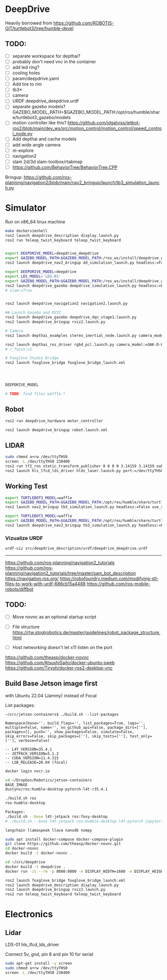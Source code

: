 # DeepDrive
Heavily borrowed from https://github.com/ROBOTIS-GIT/turtlebot3/tree/humble-devel

## TODO:
- [ ] separate workspace for depthai?
- [ ] probably don't need vnc in the container
- [ ] add led ring?
- [ ] cooling holes
- [ ] param/deepdrive.yaml
- [ ] Add tire to rim
- [ ] tb3*
- [ ] camera
- [ ] URDF deepdrive_deepdrive.urdf
- [ ] separate gazebo models? GAZEBO_MODEL_PATH=$GAZEBO_MODEL_PATH:/opt/ros/humble/share/turtlebot3_gazebo/models
- [ ] motion controller like this? https://github.com/jdgalviss/jetbot-ros2/blob/main/dev_ws/src/motion_control/motion_control/speed_control_node.py
- [ ] Add depthai and cache models
- [ ] add wide angle camera
- [ ] m-explore
- [ ] navigation2
- [ ] slam 2d/3d slam-toolbox/rtabmap
- [ ] https://github.com/BehaviorTree/BehaviorTree.CPP

Bringup:
https://github.com/ros-planning/navigation2/blob/main/nav2_bringup/launch/tb3_simulation_launch.py

# Simulator
Run on x86_64 linux machine

```sh
make dockersimshell
ros2 launch deepdrive_description display.launch.py
ros2 run teleop_twist_keyboard teleop_twist_keyboard


export DEEPDRIVE_MODEL=deepdrive_deepdrive
export GAZEBO_MODEL_PATH=$GAZEBO_MODEL_PATH:/ros_ws/install/deepdrive_gazebo/share/deepdrive_gazebo/models
ros2 launch deepdrive_nav2_bringup dd_simulation_launch.py headless:=False

export DEEPDRIVE_MODEL=deepdrive
export LDS_MODEL='LDS-01'
export GAZEBO_MODEL_PATH=$GAZEBO_MODEL_PATH:/ros_ws/install/deepdrive_gazebo/share/deepdrive_gazebo/models
ros2 launch deepdrive_gazebo deepdrive_simulation_launch.py headless:=False robot_name:=deepdrive_deepdrive 
# slam:=True


ros2 launch deepdrive_navigation2 navigation2.launch.py

## Launch Gazebo and RVIZ
ros2 launch deepdrive_gazebo deepdrive_dqn_stage1.launch.py
ros2 launch deepdrive_bringup rviz2.launch.py

# Camera
ros2 launch depthai_examples stereo_inertial_node.launch.py camera_model:=OAK-D-LITE enableRviz:=False depth_aligned:=True rectify:=True

ros2 launch depthai_ros_driver rgbd_pcl.launch.py camera_model:=OAK-D-LITE enableRviz:=False depth_aligned:=True rectify:=True r_set_man_focus:=True r_focus:=1 imuMode:=1
# r_focus:=1

# Foxglove Studio Bridge
ros2 launch foxglove_bridge foxglove_bridge_launch.xml




DEEPDRIVE_MODEL

# TODO: find files waffle.*

```

## Robot
```sh
ros2 run deepdrive_hardware motor_controller

ros2 launch deepdrive_bringup robot.launch.xml
```

## LIDAR
```sh
sudo chmod a+rw /dev/ttyTHS0
screen -L /dev/ttyTHS0 230400
ros2 run tf2_ros static_transform_publisher 0 0 0 0 3.14159 3.14159 oak-d-base-frame laser
ros2 launch hls_lfcd_lds_driver hlds_laser.launch.py port:=/dev/ttyTHS0
```

## Working Test
```sh
export TURTLEBOT3_MODEL=waffle
export GAZEBO_MODEL_PATH=$GAZEBO_MODEL_PATH:/opt/ros/humble/share/turtlebot3_gazebo/models
ros2 launch nav2_bringup tb3_simulation_launch.py headless:=False use_sim_time:=True
```

```sh
export TURTLEBOT3_MODEL=waffle
export GAZEBO_MODEL_PATH=$GAZEBO_MODEL_PATH:/opt/ros/humble/share/turtlebot3_gazebo/models
ros2 launch deepdrive_nav2_bringup tb3_simulation_launch.py headless:=False use_sim_time:=True
```


### Vizualize URDF
```sh
urdf-viz src/deepdrive_description/urdf/deepdrive_deepdrive.urdf
```

---

https://github.com/ros-planning/navigation2_tutorials
https://github.com/ros-planning/navigation2_tutorials/tree/master/sam_bot_description
https://navigation.ros.org/
https://robofoundry.medium.com/modifying-stl-files-to-work-with-urdf-686cb15a4488
https://github.com/ros-mobile-robots/diffbot

## TODO:
- [ ] Move novnc as an optional startup script
- [ ] File structure https://rtw.stoglrobotics.de/master/guidelines/robot_package_structure.html
- [ ] Host networking doesn't let x11 listen on the port


https://github.com/theasp/docker-novnc
https://github.com/AtsushiSaito/docker-ubuntu-sweb
https://github.com/Tiryoh/docker-ros2-desktop-vnc


## Build Base Jetson image first 
with Ubuntu 22.04 (Jammy) instead of Focal

List packages:
```
~/src/jetson-containers$ ./build.sh --list-packages

Namespace(base='', build_flags='', list_packages=True, logs='', multiple=False, name='', no_github_api=False, package_dirs=[''], packages=[], push='', show_packages=False, simulate=False, skip_errors=False, skip_packages=[''], skip_tests=[''], test_only=[''], verbose=False)

-- L4T_VERSION=35.4.1
-- JETPACK_VERSION=5.1.2
-- CUDA_VERSION=11.4.315
-- LSB_RELEASE=20.04 (focal)
```


```sh
docker login nvcr.io

cd ~/Dropbox/Robotics/jetson-containers
BASE_IMAGE
dustynv/ros:humble-desktop-pytorch-l4t-r35.4.1

./build.sh ros
ros-humble-desktop

Packages:
./build.sh --base l4t-jetpack ros:foxy-desktop
# ./build.sh --base l4t-jetpack ros:humble-desktop l4t-pytorch jupyterlab

langchain llamaspeak llava nanodb numpy
```

```sh
sudo apt install docker-compose docker-compose-plugin
git clone https://github.com/theasp/docker-novnc.git
cd docker-novnc
docker build -t docker-novnc .

```

```sh
cd ~/src/deepdrive
docker build -t deepdrive .
docker run -it --rm -p 8080:8080 -e DISPLAY_WIDTH=1600 -e DISPLAY_HEIGHT=900 deepdrive /novnc/entrypoint.sh


```


```sh
ros2 launch foxglove_bridge foxglove_bridge_launch.xml
ros2 launch deepdrive_description display.launch.py
ros2 launch deepdrive_bringup rviz2.launch.py
ros2 run teleop_twist_keyboard teleop_twist_keyboard

```




# Electronics

## Lidar
LDS-01
hls_lfcd_lds_driver

Connect 5v, gnd, pin 8 and pin 10 for serial

```sh
sudo apt-get install -y screen
sudo chmod a+rw /dev/ttyTHS0
screen -L /dev/ttyTHS0 230400
```

